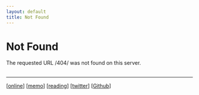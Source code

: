 ```yaml
---
layout: default
title: Not Found
---
```

<meta name="viewport" content="width=device-width, initial-scale=1" />

<h1>Not Found</h1>
<p>The requested URL /404/ was not found on this server.</p>
<div style="padding-top:2px;">
    <font>
        <script language="JavaScript" src="{{ site.baseurl }}javascripts/slide.js"></script>
    </font>
</div>

<hr>

<div border="0">
    <font>[<a href="http://104.168.153.35/">online</a>]</font>
    <font>[<a href="http://104.168.153.35/reminders">memo</a>]</font>
    <font>[<a href="http://104.168.153.35/read">reading</a>]</font>
    <font>[<a href="https://twitter.com/uuspider/">twitter</a>]</font>
    <font>[<a href="https://github.com/uuspider/key/">Github</a>]</font>
</div>
